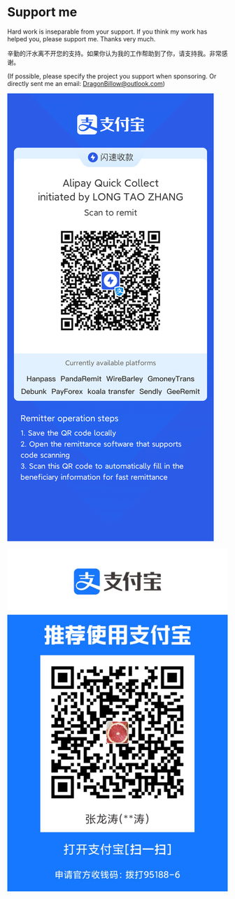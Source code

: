 # Support me

Hard work is inseparable from your support. If you think my work has helped you, please support me. Thanks very much.

辛勤的汗水离不开您的支持。如果你认为我的工作帮助到了你，请支持我。非常感谢。

(If possible, please specify the project you support when sponsoring. Or directly sent me an email: DragonBillow@outlook.com)

![](./assets/1716902059102.png)

![](./assets/1716902335606.jpg)